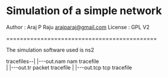 # Simulation of a simple network


Author : Araj P Raju <arajparaj@gmail.com>
License : GPL V2

============================================

The simulation software used is ns2

tracefiles--|
            |---out.nam     nam tracefile			
            |
            |---out.tr      packet tracefile
            |
            |---out.tcp     tcp tracefile
